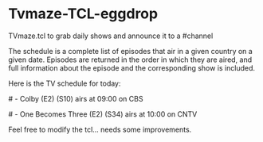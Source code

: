 # Tvmaze-TCL-eggdrop
TVmaze.tcl to grab daily shows and announce it to a #channel

The schedule is a complete list of episodes that air in a given country on a given date. 
Episodes are returned in the order in which they are aired, and full information about the episode and the corresponding show is included. 

Here is the TV schedule for today:

#<botname> - Colby (E2) (S10) airs at 09:00 on CBS

#<botname> - One Becomes Three (E2) (S34) airs at 10:00 on CNTV

Feel free to modify the tcl... needs some improvements.
